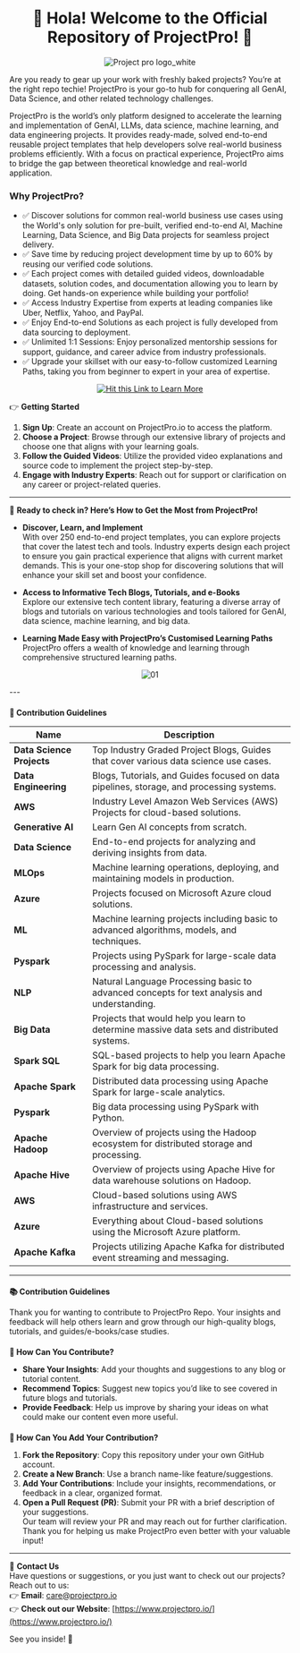 <h1 align="center">🚀 Hola! Welcome to the Official Repository of ProjectPro! 🚀</h1>

<p align="center">
  <img src="https://github.com/user-attachments/assets/de4660bf-eb27-4b8d-9378-6edd9c717468" alt="Project pro logo_white" />
</p>

Are you ready to gear up your work with freshly baked projects? You’re at the right repo techie! ProjectPro is your go-to hub for conquering all GenAI, Data Science, and other related technology challenges.  

ProjectPro is the world’s only platform designed to accelerate the learning and implementation of GenAI, LLMs, data science, machine learning, and data engineering projects. It provides ready-made, solved end-to-end reusable project templates that help developers solve real-world business problems efficiently. With a focus on practical experience, ProjectPro aims to bridge the gap between theoretical knowledge and real-world application.

### Why ProjectPro?
- ✅ Discover solutions for common real-world business use cases using the World's only solution for pre-built, verified end-to-end AI, Machine Learning, Data Science, and Big Data projects for seamless project delivery.
- ✅ Save time by reducing project development time by up to 60% by reusing our verified code solutions.
- ✅ Each project comes with detailed guided videos, downloadable datasets, solution codes, and documentation allowing you to learn by doing. Get hands-on experience while building your portfolio!
- ✅ Access Industry Expertise from experts at leading companies like Uber, Netflix, Yahoo, and PayPal.
- ✅ Enjoy End-to-end Solutions as each project is fully developed from data sourcing to deployment.
- ✅ Unlimited 1:1 Sessions: Enjoy personalized mentorship sessions for support, guidance, and career advice from industry professionals.
- ✅ Upgrade your skillset with our easy-to-follow customized Learning Paths, taking you from beginner to expert in your area of expertise.

<div align="center">

[![Hit this Link to Learn More](https://img.shields.io/badge/Hit%20this%20Link%20to%20Learn%20More-brightgreen?style=for-the-badge)](https://www.projectpro.io/)

</div>


👉 **Getting Started**

1. **Sign Up**: Create an account on ProjectPro.io to access the platform.
2. **Choose a Project**: Browse through our extensive library of projects and choose one that aligns with your learning goals.
3. **Follow the Guided Videos**: Utilize the provided video explanations and source code to implement the project step-by-step.
4. **Engage with Industry Experts**: Reach out for support or clarification on any career or project-related queries.

---

📌 **Ready to check in? Here’s How to Get the Most from ProjectPro!**

  - **Discover, Learn, and Implement**  
With over 250 end-to-end project templates, you can explore projects that cover the latest tech and tools. Industry experts design each project to ensure you gain practical experience that aligns with current market demands. This is your one-stop shop for discovering solutions that will enhance your skill set and boost your confidence.

  - **Access to Informative Tech Blogs, Tutorials, and e-Books**  
Explore our extensive tech content library, featuring a diverse array of blogs and tutorials on various technologies and tools tailored for GenAI, data science, machine learning, and big data.

  - **Learning Made Easy with ProjectPro’s Customised Learning Paths**  
ProjectPro offers a wealth of knowledge and learning through comprehensive structured learning paths.

<p align="center">
  <img src="https://github.com/user-attachments/assets/6252aeeb-83e8-44b8-992f-9986e60cd9d2" alt="01" />
</p>
---

<h3 style="font-size:14px;"> 📌 Contribution Guidelines</h3>

| **Name**               | **Description**                                                        |
|------------------------|------------------------------------------------------------------------|
| **Data Science Projects** | Top Industry Graded Project Blogs, Guides that cover various data science use cases.    |
| **Data Engineering**      | Blogs, Tutorials, and Guides focused on data pipelines, storage, and processing systems.   |
| **AWS**                   | Industry Level Amazon Web Services (AWS) Projects for cloud-based solutions. |
| **Generative AI**         | Learn Gen AI concepts from scratch. |
| **Data Science**          | End-to-end projects for analyzing and deriving insights from data.     |
| **MLOps**                 | Machine learning operations, deploying, and maintaining models in production. |
| **Azure**                 | Projects focused on Microsoft Azure cloud solutions.                   |
| **ML**                    | Machine learning projects including basic to advanced algorithms, models, and techniques. |
| **Pyspark**               | Projects using PySpark for large-scale data processing and analysis.  |
| **NLP**                   | Natural Language Processing basic to advanced concepts for text analysis and understanding. |
| **Big Data**              | Projects that would help you learn to determine massive data sets and distributed systems.       |
| **Spark SQL**             | SQL-based projects to help you learn Apache Spark for big data processing.   |
| **Apache Spark**          | Distributed data processing using Apache Spark for large-scale analytics. |
| **Pyspark**               | Big data processing using PySpark with Python.                        |
| **Apache Hadoop**         | Overview of projects using the Hadoop ecosystem for distributed storage and processing. |
| **Apache Hive**           | Overview of projects using Apache Hive for data warehouse solutions on Hadoop.    |
| **AWS**                   | Cloud-based solutions using AWS infrastructure and services.    |
| **Azure**                 | Everything about Cloud-based solutions using the Microsoft Azure platform.                 |
| **Apache Kafka**          | Projects utilizing Apache Kafka for distributed event streaming and messaging. |


---

<h3 style="font-size:14px;">📚 Contribution Guidelines</h3>
 
Thank you for wanting to contribute to ProjectPro Repo. Your insights and feedback will help others learn and grow through our high-quality blogs, tutorials, and guides/e-books/case studies.

<h3 style="font-size: 14px;">🤝 How Can You Contribute?</h3>

- **Share Your Insights**: Add your thoughts and suggestions to any blog or tutorial content.
- **Recommend Topics**: Suggest new topics you’d like to see covered in future blogs and tutorials.
- **Provide Feedback**: Help us improve by sharing your ideas on what could make our content even more useful.

<h3 style="font-size: 14px;">🤝 How Can You Add Your Contribution?</h3>

1. **Fork the Repository**: Copy this repository under your own GitHub account.
2. **Create a New Branch**: Use a branch name-like feature/suggestions.
3. **Add Your Contributions**: Include your insights, recommendations, or feedback in a clear, organized format.
4. **Open a Pull Request (PR)**: Submit your PR with a brief description of your suggestions.  
Our team will review your PR and may reach out for further clarification. Thank you for helping us make ProjectPro even better with your valuable input!


---

💬 **Contact Us**  
Have questions or suggestions, or you just want to check out our projects? Reach out to us:  
👉 **Email**: [care@projectpro.io](mailto:care@projectpro.io)  
👉 **Check out our Website**: [https://www.projectpro.io/](https://www.projectpro.io/)

See you inside! 👋
